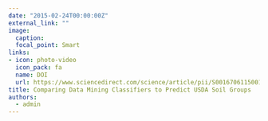 ```yaml
---
date: "2015-02-24T00:00:00Z"
external_link: ""
image:
  caption: 
  focal_point: Smart
links:
- icon: photo-video
  icon_pack: fa
  name: DOI
  url: https://www.sciencedirect.com/science/article/pii/S0016706115001147
title: Comparing Data Mining Classifiers to Predict USDA Soil Groups
authors: 
  - admin
---
```


